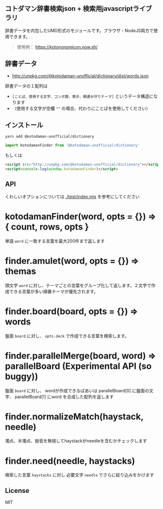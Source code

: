 コトダマン辞書検索json + 検索用javascriptライブラリ
---

辞書データを内包したUMD形式のモジュールです。ブラウザ・NodeJS両方で使用できます。

> 使用例： https://kotononomicon.now.sh/

辞書データ
---

- http://unpkg.com/@kotodaman-unofficial/dictionary/dist/words.json

辞書データの１配列は
- `[ことば、使用する文字、コンボ数、表示、関連お守りテーマ]` というデータ構造になります
- （使用する文字が空欄 `""` の場合、代わりにことばを使用してください）

インストール
---

```bash
yarn add @kotodaman-unofficial/dictionary
```

```js
import kotodamanFinder from '@kotodaman-unofficial/dictionary'
```

もしくは

```html
<script src="http://unpkg.com/@kotodaman-unofficial/dictionary"></script>
<script>console.log(window.kotodamanFinder)</script>
```

API
---

くわしいオプションについては [./test/index.mjs](./test/index.mjs) を参考にしてください

# kotodamanFinder(word, opts = {}) => { count, rows, opts }

単語 `word` に一致する言葉を最大200件まで返します

# finder.amulet(word, opts = {}) => themas

頭文字 `word` に対し、テーマごとの言葉をグループ化して返します。２文字で作成できる言葉が多い順番テーマが優先されます。

# finder.board(board, opts = {}) => words

盤面 `board` に対し、 `opts.deck` で作成できる言葉を検索します。

# finder.parallelMerge(board, word) => parallelBoard (Experimental API (so buggy))

盤面 `board` に対し、 wordが作成できるばあいは parallelBoard[0] に盤面の文字、 parallelBoard[1] にword を合成した配列を返します

# finder.normalizeMatch(haystack, needle)

濁点、半濁点、拗音を無視してhaystackがneedleを含むかチェックします

# finder.need(needle, haystacks)

検索した言葉 `haystacks` に対し 必要文字 `needle` でさらに絞り込みをかけます

License
---
MIT